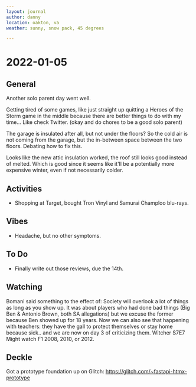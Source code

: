 ```yaml
---
layout: journal
author: danny
location: oakton, va
weather: sunny, snow pack, 45 degrees

---
```


# 2022-01-05

## General

Another solo parent day went well. 

Getting tired of some games, like just straight up quitting a Heroes of the Storm game in the middle because there are better things to do with my time... Like check Twitter. (okay and do chores to be a good solo parent)

The garage is insulated after all, but not under the floors? So the cold air is not coming from the garage, but the in-between space between the two floors. Debating how to fix this.

Looks like the new attic insulation worked, the roof still looks good instead of melted. Which is good since it seems like it'll be a potentially more expensive winter, even if not necessarily colder.

## Activities

- Shopping at Target, bought Tron Vinyl and Samurai Champloo blu-rays.

## Vibes

- Headache, but no other symptoms.

## To Do

- Finally write out those reviews, due the 14th.

## Watching

Bomani said something to the effect of: Society will overlook a lot of things as long as you show up. It was about players who had done bad things (Big Ben & Antonio Brown, both SA allegations) but we excuse the former because Ben showed up for 18 years. Now we can also see that happening with teachers: they have the gall to protect themselves or stay home because sick.. and we are now on day 3 of criticizing them. 
Witcher S7E7
Might watch F1 2008, 2010, or 2012. 

## Deckle

Got a prototype foundation up on Glitch: https://glitch.com/~fastapi-htmx-prototype
